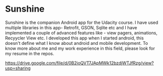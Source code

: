 Sunshine
========

Sunshine is the companion Android app for the Udacity course.
I have used multiple libraries in this app- Retrofit, GSON, Sqlite etc and I have implemented a couple of advanced features like - view pagers, animations, Recyycler View etc. 
I developed this app when I started android, this doesn't define what I know about android and mobile development. To know more about me and my work experience in this field, please look for my resume in the repos.

https://drive.google.com/file/d/0B2joQVT7JApMWk12bzdjWTJfRzg/view?usp=sharing

